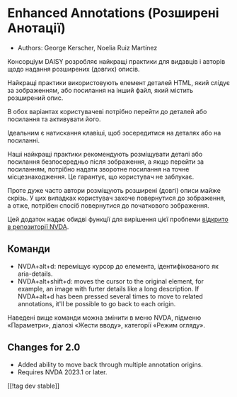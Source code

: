 # Enhanced Annotations (Розширені Анотації) #

* Authors: George Kerscher, Noelia Ruiz Martínez

Консорціум DAISY розробляє найкращі практики для видавців і авторів щодо
надання розширених (довгих) описів.

Найкращі практики використовують елемент деталей HTML, який слідує за
зображенням, або посилання на інший файл, який містить розширений опис.

В обох варіантах користувачеві потрібно перейти до деталей або посилання та
активувати його.

Ідеальним є натискання клавіші, щоб зосередитися на деталях або на
посиланні.

Наші найкращі практики рекомендують розміщувати деталі або посилання
безпосередньо після зображення, а якщо перейти за посиланням, потрібно
надати зворотне посилання на точне місцезнаходження. Це гарантує, що
користувач не заблукає.

Проте дуже часто автори  розміщують розширені (довгі) описи майже скрізь. У
цих випадках користувач захоче повернутися до зображення, а отже, потрібен
спосіб повернутися до початкового зображення.

Цей додаток надає обидві функції для вирішення цієї проблеми [ відкрито в
репозиторії NVDA][2].

## Команди ##

* NVDA+alt+d: переміщує курсор до елемента, ідентифікованого як
  aria-details.
* NVDA+alt+shift+d: moves the cursor to the original element, for example,
  an image with furter details like a long description. If NVDA+alt+d has
  been pressed several times to move to related annotations, it'll be
  possible to go back to each origin.

Наведені вище команди можна змінити в меню NVDA, підменю «Параметри»,
діалозі «Жести вводу», категорії «Режим огляду».

## Changes for 2.0 ##

* Added ability to move back through multiple annotation origins.
* Requires NVDA 2023.1 or later.

[[!tag dev stable]]

[2]: https://github.com/nvaccess/nvda/issues/13940
